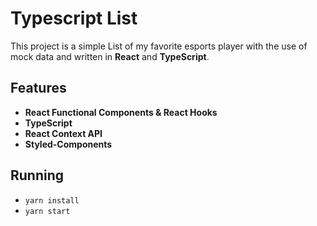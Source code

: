 # Typescript List

This project is a simple List of my favorite esports player with the use of mock data and written in **React** and **TypeScript**.

## Features

- **React Functional Components & React Hooks**
- **TypeScript**
- **React Context API**
- **Styled-Components**

## Running

- `yarn install`
- `yarn start`
